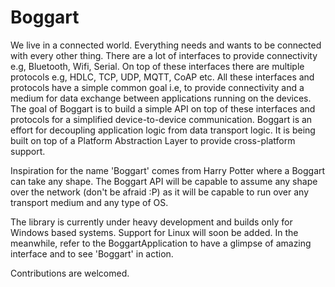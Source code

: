 # Boggart
We live in a connected world. Everything needs and wants to be connected with every other thing. There are a lot of interfaces to provide connectivity e.g, Bluetooth, Wifi, Serial. On top of these interfaces there are multiple protocols e.g, HDLC, TCP, UDP, MQTT, CoAP etc. All these interfaces and protocols have a simple common goal i.e, to provide connectivity and a medium for data exchange between applications running on the devices.
The goal of Boggart is to build a simple API on top of these interfaces and protocols for a simplified device-to-device communication. Boggart is an effort for decoupling application logic from data transport logic. It is being built on top of a Platform Abstraction Layer to provide cross-platform support.

Inspiration for the name 'Boggart' comes from Harry Potter where a Boggart can take any shape. The Boggart API will be capable to assume any shape over the network (don't be afraid :P) as it will be capable to run over any transport medium and any type of OS.

The library is currently under heavy development and builds only for Windows based systems. Support for Linux will soon be added.
In the meanwhile, refer to the BoggartApplication to have a glimpse of amazing interface and to see 'Boggart' in action.

Contributions are welcomed.
